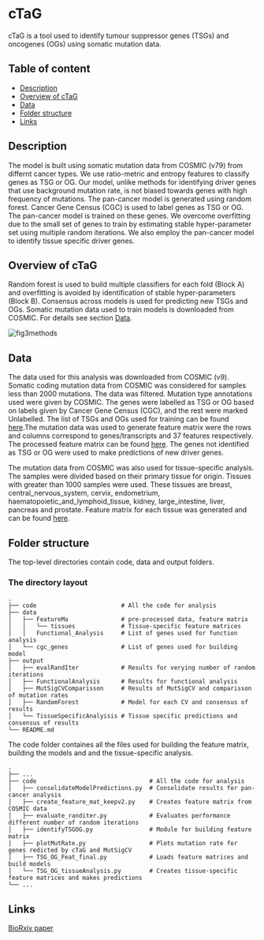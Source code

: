 cTaG
============================
cTaG is a tool used to identify tumour suppressor genes (TSGs) and oncogenes (OGs) using somatic mutation data.

## Table of content

- [Description](#description)
- [Overview of cTaG](#overview-of-ctag)
- [Data](#data)
- [Folder structure](#folder-structure)
- [Links](#links)

## Description

The model is built using somatic mutation data from COSMIC (v79) from differnt cancer types. We use ratio-metric and entropy features to classify genes as TSG or OG. Our model, unlike methods for identifying driver genes that use background mutation rate, is not biased towards genes with high frequency of mutations. The pan-cancer model is generated using random forest. Cancer Gene Census (CGC) is used to label genes as TSG or OG. The pan-cancer model is trained on these genes. We overcome overfitting due to the small set of genes to train by estimating stable hyper-parameter set using multiple random iterations. We also employ the pan-cancer model to identify tissue specific driver genes.

## Overview of cTaG
Random forest is used to build multiple classifiers for each fold (Block A) and overfitting is avoided by identification of stable hyper-parameters (Block B). Consensus across models is used for predicting new TSGs and OGs. Somatic mutation data used to train models is downloaded from COSMIC. For details see section [Data](#data). 

![fig3methods](https://user-images.githubusercontent.com/17045221/97172918-bf3e9080-17b5-11eb-8706-13f96a4c4fa2.jpg)

## Data
The data used for this analysis was downloaded from COSMIC (v9). Somatic coding mutation data from COSMIC was considered for samples less than 2000 mutations. The data was filtered. Mutation type annotations used were given by COSMIC. The genes were labelled as TSG or OG based on labels given by Cancer Gene Census (CGC), and the rest were marked Unlabelled. The list of TSGs and OGs used for training can be found [here](https://github.com/RamanLab/IdentifyTSGOG/tree/master/data/cgc_genes).The mutation data was used to generate feature matrix were the rows and columns correspond to genes/transcripts and 37 features respectively. The processed feature matrix can be found [here](https://github.com/RamanLab/IdentifyTSGOG/blob/master/data/FeatureMat/FeatureMat.tsv). The genes not identified as TSG or OG were used to make predictions of new driver genes.

The mutation data from COSMIC was also used for tissue-specific analysis. The samples were divided based on their primary tissue for origin. Tissues with greater than 1000 samples were used. These tissues are breast, central_nervous_system, cervix, endometrium, haematopoietic_and_lymphoid_tissue, kidney, large_intestine, liver, pancreas and prostate. Feature matrix for each tissue was generated and can be found [here](https://github.com/RamanLab/IdentifyTSGOG/tree/master/data/FeatureMat/tissues).

## Folder structure
The top-level directories contain code, data and output folders. 

### The directory layout

    .
    ├── code                        # All the code for analysis
    ├── data
    │   ├── FeatureMa               # pre-processed data, feature matrix
    │   │   └── tissues             # Tissue-specific feature matrices
    │   │   Functional_Analysis     # List of genes used for function analysis
    │   └── cgc_genes               # List of genes used for building model
    ├── output
    │   ├── evalRandIter            # Results for verying number of random iterations
    │   ├── FunctionalAnalysis      # Results for functional analysis
    │   ├── MutSigCVComparisson     # Results of MutSigCV and comparisson of mutation rates 
    │   ├── RandomForest            # Model for each CV and consensus of results
    │   └── TissueSpecificAnalyisis # Tissue specific predictions and consensus of results
    └── README.md

The code folder containes all the files used for building the feature matrix, building the models and and the tissue-specific analysis.

    .
    ├── ...
    ├── code                                # All the code for analysis
    │   ├── consolidateModelPredictions.py  # Consolidate results for pan-cancer analysis
    │   ├── create_feature_mat_keepv2.py    # Creates feature matrix from COSMIC data
    │   ├── evaluate_randiter.py            # Evaluates performance different number of random iterations
    │   ├── identifyTSGOG.py                # Module for building feature matrix
    │   ├── plotMutRate.py                  # Plots mutation rate for genes redicted by cTaG and MutSigCV
    │   ├── TSG_OG_Feat_final.py            # Loads feature matrices and build models
    │   └── TSG_OG_tissueAnalysis.py        # Creates tissue-specific feature matrices and makes predictions
    └── ...

## Links
[BioRxiv paper](https://www.biorxiv.org/content/10.1101/2020.01.17.910075v1)
